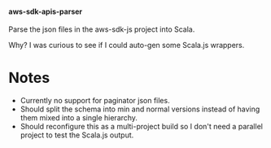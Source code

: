 #### aws-sdk-apis-parser

Parse the json files in the aws-sdk-js project into Scala.

Why? I was curious to see if I could auto-gen some Scala.js wrappers.

# Notes

  * Currently no support for paginator json files.
  * Should split the schema into min and normal versions instead of having them mixed into a single hierarchy.
  * Should reconfigure this as a multi-project build so I don't need a parallel project to test the Scala.js output.
  